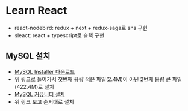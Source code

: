 # Learn React

- react-nodebird: redux + next + redux-saga로 sns 구현
- sleact: react + typescript로 슬랙 구현

## MySQL 설치

- [MySQL Installer 다운로드](https://dev.mysql.com/downloads/installer/)
- 위 링크로 들어가서 첫번째 용량 적은 파일(2.4M)이 아닌 2번째 용량 큰 파일(422.4M)로 설치
- [MySQL 커뮤니티 설치](https://thebook.io/080229/ch07/02/01-01)
- 위 링크 보고 순서대로 설치
